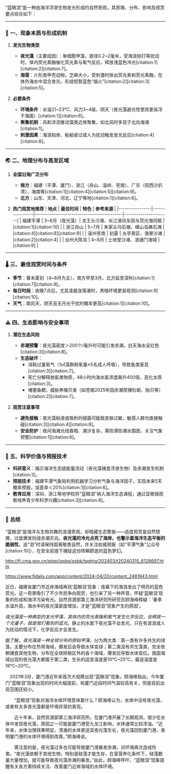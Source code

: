 “蓝眼泪”是一种由海洋浮游生物发光形成的自然奇观，其原理、分布、影响及观赏要点综合如下：

---

### 🌌 **一、现象本质与形成机制**
1. **发光生物类型**
   - **夜光藻**（主要成因）：单细胞甲藻，直径0.2~2毫米，受海浪拍打等扰动时，体内荧光素酶催化荧光素与氧气反应，释放浅蓝色冷光[citation:1][citation:2][citation:7]。
   - **海萤**：介形类甲壳动物，芝麻大小，受刺激时排出荧光素和荧光素酶，在体外海水中混合发光，形成短暂蓝色“烟火”[citation:2][citation:3][citation:5]。

2. **必要条件**
   - **环境条件**：水温21~23℃、风力3~4级、阴天（夜光藻避光性使其更易浮于海面）[citation:1][citation:6]。
   - **聚集机制**：风和洋流推动藻类近岸聚集，如北风时多现于北向海滩[citation:1]。
   - **刺激因素**：海浪拍岸、船舶驶过或人为扰动触发发光反应[citation:4][citation:8]。

---

### 🌏 **二、地理分布与高发区域**
1. **全国沿海广泛分布**
   - **南方**：福建（平潭、厦门）、浙江（舟山、温岭、苍南）、广东（阳西沙扒湾）、海南等[citation:1][citation:4][citation:5][citation:9]。
   - **北方**：山东、天津、河北、辽宁等地[citation:1][citation:6]。

2. **热门观赏地推荐**
   | **地点**       | **最佳时间**   | **特色**                                  | **参考来源**         |
   |----------------|----------------|-------------------------------------------|----------------------|
   | 福建平潭       | 3~6月（夜光藻）| 龙王头沙滩、长江澳风车田与荧光海同框     | [citation:1][citation:10] |
   | 浙江舟山       | 5~7月          | 朱家尖乌石塘、嵊山岛礁石滩               | [citation:4][citation:8][citation:9] |
   | 温州苍南       | 初夏           | 炎亭景区、渔寮沙滩                       | [citation:2][citation:4] |
   | 台州大陈岛     | 4~8月          | 土地堂沙滩、浪通门海域                   | [citation:9]        |

---

### 🌡️ **三、最佳观赏时间与条件**
- **季节**：春末夏初（4~8月为主），南方早至3月，北方延至深秋[citation:1][citation:7][citation:9]。
- **每日时段**：夜晚7点后，尤其凌晨涨落潮时，黑暗环境更易观测[citation:9][citation:10]。
- **天气**：南风天、阴天且无月光干扰时概率更高[citation:1][citation:10]。

---

### ⚠️ **四、生态影响与安全事项**
1. **潜在生态风险**
   - **赤潮预警**：夜光藻密度＞200个/毫升时可能引发赤潮，白天海水呈红色[citation:3][citation:8]。
   - **生态破坏**：
     - 消耗过量氧气（1㎡藻群耗氧量≈5名成人呼吸），导致鱼类窒息[citation:3][citation:7]。
     - 死亡分解释放氨类物质，48小时内海水氨浓度飙升400倍，恶化水质[citation:3]。
     - 堵塞鱼鳃，威胁养殖贝类（如苍南2025年因赤潮禁捕牡蛎、贻贝等）[citation:2][citation:7]。

2. **观赏注意事项**
   - **避免接触**：夜光藻粘液或吸附的细菌可能致皮肤过敏，敏感人群勿直接触碰[citation:3][citation:4][citation:8]。
   - **安全防护**：夜间海滩光线昏暗、潮汐复杂，需防滑防潮水围困，关注气象预警[citation:1][citation:6]。

---

### 🔬 **五、科学价值与预报技术**
- **科研意义**：揭示海洋生态链能量流动（夜光藻捕食浮游生物）及赤潮发生机制[citation:3]。
- **预报技术**：福建平潭气象局利用机器学习分析气象与海洋因子，实现未来5天概率预报，误差率＜20%[citation:1][citation:6]。
- **教育应用**：深圳、浙江等地学校将“蓝眼泪”纳入海洋生态课程，通过显微镜观察培养青少年科学兴趣[citation:3][citation:8]。

---

### 💎 **总结**
“蓝眼泪”是海洋与生物共舞的浪漫奇观，却暗藏生态警报——适度观赏是自然馈赠，过度爆发则成赤潮灾兆。**夜光藻的冷光点亮了海岸，也警示着海洋生态平衡的脆弱性**。追“泪”时请保持距离敬畏自然，并关注权威预报（如“平潭气象”公众号[citation:10]），在安全前提下捕捉这份转瞬即逝的蓝色梦幻。

http://fj.cma.gov.cn/ptqxj/qxkp/qxbk/tqqhjg/202403/t20240315_6128697.htm

https://www.fjdaily.com/app/content/2024-04/20/content_2481943.html



近日，福建省厦门市近岸海域再现‘蓝眼泪’现象：夜幕下的海浪发出了明亮的蓝色荧光。这一奇景吸引了不少市民争向观赏，也引来了另一种声音，怀疑‘蓝眼泪’现象的形成和海洋污染有光。自然资源部第三海洋研究所研究员顾海峰释疑：‘春季水温升高，海水中的夜光藻密度增加，才是“蓝眼泪”现象产生的原因’。

*夜光藻是一种典型的发光甲藻，其体内的荧光素酶和氧气发生化学反应，会释放一个光量子，就是我们看到的蓝光*。静止的水面下夜光藻不会发光，只在有波浪或人为扰动的情况下，化学反应才会发生。

据了解，*夜光藻是一种全球分布的原始甲藻*，分为两大类：第一类有许多共生的绿藻，主要分布在热带海域，爆发后会导致水体变绿；第二类没有共生藻类，完全依赖捕食其他生物，分布在全球除极区外的各个海域，爆发后导致水体变红。我国海域出现的夜光藻大都属于第二类，生长的适宜温度是10℃~25℃，最适温度是18℃~20℃。

　2021年3月，厦门港近年来首次大规模出现“蓝眼泪”现象。顾海峰指出，今年厦门“蓝眼泪”现象出现的时间大幅提前，和厦门近段时间气温较高有关，但是目前出现范围还较小。

　　“蓝眼泪”现象对海洋水体环境意味着什么？顾海峰认为，水体中没有夜光藻，或者有太多夜光藻都是环境异常的表现。

　　近十年来，自然资源部第三海洋研究所，在厦门港开展了长期观测，很少在水体中发现夜光藻，原因之一可能是厦门港受九龙江影响，水体通常比较浑浊。“近年来，水体治理效果明显，清澈的水体更适宜夜光藻生长，夜光藻回到厦门港，表明厦门港的水体环境得到改善。”顾海峰说。

　　需注意的是，夜光藻过多也可能导致厦门港暴发赤潮，对环境再次造成伤害。“夜光藻依赖于其他生物，特别是硅藻才能生存，在富营养化条件下，硅藻数量大量增加，就可能导致夜光藻赤潮的暴发。”由此，顾海峰呼吁，“蓝眼泪”现象提醒有关各方需持续关注、改善厦门近岸海域的水体环境。
